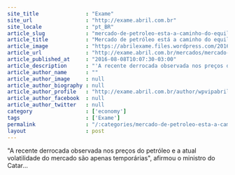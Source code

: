 ```yaml
---
site_title               : "Exame"
site_url                 : "http://exame.abril.com.br"
site_locale              : "pt_BR"
article_slug             : "mercado-de-petroleo-esta-a-caminho-do-equilibrio-diz-opep"
article_title            : "Mercado de petróleo está a caminho do equilíbrio, diz Opep"
article_image            : "https://abrilexame.files.wordpress.com/2016/09/size_960_16_9_photoshop6.jpg?quality=70&strip=all&w=960"
article_url              : "http://exame.abril.com.br/mercados/mercado-de-petroleo-esta-a-caminho-do-equilibrio-diz-opep/"
article_published_at     : "2016-08-08T10:07:30-03:00"
article_description      : "'A recente derrocada observada nos preços do petróleo e a atual volatilidade do mercado são apenas temporárias', afirmou o ministro do Catar..."
article_author_name      : ""
article_author_image     : null
article_author_biography : null
article_author_profile   : "http://exame.abril.com.br/author/wpvipabril/"
article_author_facebook  : null
article_author_twitter   : null
category                 : ['economy']
tags                     : ['Exame']
permalink                : "/:categories/mercado-de-petroleo-esta-a-caminho-do-equilibrio-diz-opep/"
layout                   : post
---
```


"A recente derrocada observada nos preços do petróleo e a atual volatilidade do mercado são apenas temporárias", afirmou o ministro do Catar...
